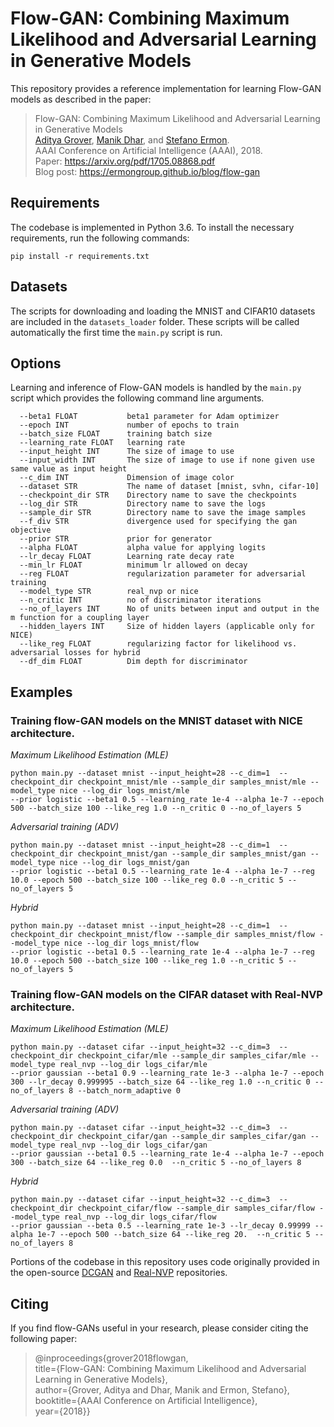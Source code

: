 Flow-GAN: Combining Maximum Likelihood and Adversarial Learning in Generative Models
============================================

This repository provides a reference implementation for learning Flow-GAN models as described in the paper:


> Flow-GAN: Combining Maximum Likelihood and Adversarial Learning in Generative Models  
[Aditya Grover](https://aditya-grover.github.io), [Manik Dhar](https://web.stanford.edu/~dmanik/), and [Stefano Ermon](https://cs.stanford.edu/~ermon/).  
AAAI Conference on Artificial Intelligence (AAAI), 2018.   
Paper: https://arxiv.org/pdf/1705.08868.pdf  
Blog post: https://ermongroup.github.io/blog/flow-gan

## Requirements

The codebase is implemented in Python 3.6. To install the necessary requirements, run the following commands:

```
pip install -r requirements.txt
```

## Datasets

The scripts for downloading and loading the MNIST and CIFAR10 datasets are included in the `datasets_loader` folder. These scripts will be called automatically the first time the `main.py` script is run.

## Options

Learning and inference of Flow-GAN models is handled by the `main.py` script which provides the following command line arguments.

```
  --beta1 FLOAT           beta1 parameter for Adam optimizer
  --epoch INT             number of epochs to train
  --batch_size FLOAT      training batch size
  --learning_rate FLOAT   learning rate
  --input_height INT      The size of image to use
  --input_width INT       The size of image to use if none given use same value as input height
  --c_dim INT             Dimension of image color
  --dataset STR           The name of dataset [mnist, svhn, cifar-10]
  --checkpoint_dir STR    Directory name to save the checkpoints
  --log_dir STR           Directory name to save the logs
  --sample_dir STR        Directory name to save the image samples
  --f_div STR             divergence used for specifying the gan objective
  --prior STR             prior for generator
  --alpha FLOAT           alpha value for applying logits
  --lr_decay FLOAT        Learning rate decay rate
  --min_lr FLOAT          minimum lr allowed on decay
  --reg FLOAT             regularization parameter for adversarial training
  --model_type STR        real_nvp or nice
  --n_critic INT          no of discriminator iterations
  --no_of_layers INT      No of units between input and output in the m function for a coupling layer
  --hidden_layers INT     Size of hidden layers (applicable only for NICE)
  --like_reg FLOAT        regularizing factor for likelihood vs. adversarial losses for hybrid
  --df_dim FLOAT          Dim depth for discriminator
```


## Examples

### Training flow-GAN models on the MNIST dataset with NICE architecture.

*Maximum Likelihood Estimation (MLE)*
```
python main.py --dataset mnist --input_height=28 --c_dim=1  --checkpoint_dir checkpoint_mnist/mle --sample_dir samples_mnist/mle --model_type nice --log_dir logs_mnist/mle 
--prior logistic --beta1 0.5 --learning_rate 1e-4 --alpha 1e-7 --epoch 500 --batch_size 100 --like_reg 1.0 --n_critic 0 --no_of_layers 5
```

*Adversarial training (ADV)*
```
python main.py --dataset mnist --input_height=28 --c_dim=1  --checkpoint_dir checkpoint_mnist/gan --sample_dir samples_mnist/gan --model_type nice --log_dir logs_mnist/gan 
--prior logistic --beta1 0.5 --learning_rate 1e-4 --alpha 1e-7 --reg 10.0 --epoch 500 --batch_size 100 --like_reg 0.0 --n_critic 5 --no_of_layers 5
```

*Hybrid* 
```
python main.py --dataset mnist --input_height=28 --c_dim=1  --checkpoint_dir checkpoint_mnist/flow --sample_dir samples_mnist/flow --model_type nice --log_dir logs_mnist/flow 
--prior logistic --beta1 0.5 --learning_rate 1e-4 --alpha 1e-7 --reg 10.0 --epoch 500 --batch_size 100 --like_reg 1.0 --n_critic 5 --no_of_layers 5
```

### Training flow-GAN models on the CIFAR dataset with Real-NVP architecture.

*Maximum Likelihood Estimation (MLE)*
```
python main.py --dataset cifar --input_height=32 --c_dim=3  --checkpoint_dir checkpoint_cifar/mle --sample_dir samples_cifar/mle --model_type real_nvp --log_dir logs_cifar/mle 
--prior gaussian --beta1 0.9 --learning_rate 1e-3 --alpha 1e-7 --epoch 300 --lr_decay 0.999995 --batch_size 64 --like_reg 1.0 --n_critic 0 --no_of_layers 8 --batch_norm_adaptive 0
```


*Adversarial training (ADV)*
```
python main.py --dataset cifar --input_height=32 --c_dim=3  --checkpoint_dir checkpoint_cifar/gan --sample_dir samples_cifar/gan --model_type real_nvp --log_dir logs_cifar/gan 
--prior gaussian --beta1 0.5 --learning_rate 1e-4 --alpha 1e-7 --epoch 300 --batch_size 64 --like_reg 0.0  --n_critic 5 --no_of_layers 8
```


*Hybrid*
```
python main.py --dataset cifar --input_height=32 --c_dim=3  --checkpoint_dir checkpoint_cifar/flow --sample_dir samples_cifar/flow --model_type real_nvp --log_dir logs_cifar/flow 
--prior gaussian --beta 0.5 --learning_rate 1e-3 --lr_decay 0.99999 --alpha 1e-7 --epoch 500 --batch_size 64 --like_reg 20.  --n_critic 5 --no_of_layers 8
```

Portions of the codebase in this repository uses code originally provided in the open-source [DCGAN](https://github.com/carpedm20/DCGAN-tensorflow) and [Real-NVP](https://github.com/taesung89/real-nvp) repositories. 

## Citing

If you find flow-GANs useful in your research, please consider citing the following paper:


>@inproceedings{grover2018flowgan,  
  title={Flow-GAN: Combining Maximum Likelihood and Adversarial Learning in Generative Models},  
  author={Grover, Aditya and Dhar, Manik and Ermon, Stefano},  
  booktitle={AAAI Conference on Artificial Intelligence},  
  year={2018}}